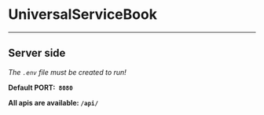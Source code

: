 # UniversalServiceBook
****
## Server side
*The ```.env``` file must be created to run!*

**Default PORT:``` 8080```**

**All apis are available: ```/api/```**

